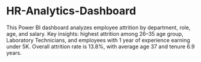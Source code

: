# HR-Analytics-Dashboard
This Power BI dashboard analyzes employee attrition by department, role, age, and salary. Key insights: highest attrition among 26–35 age group, Laboratory Technicians, and employees with 1 year of experience earning under 5K. Overall attrition rate is 13.8%, with average age 37 and tenure 6.9 years.
